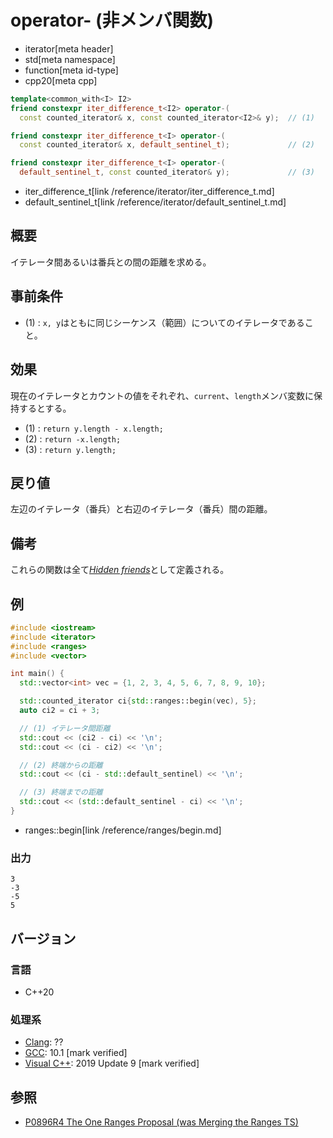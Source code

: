# operator- (非メンバ関数)
* iterator[meta header]
* std[meta namespace]
* function[meta id-type]
* cpp20[meta cpp]

```cpp
template<common_with<I> I2>
friend constexpr iter_difference_t<I2> operator-(
  const counted_iterator& x, const counted_iterator<I2>& y);  // (1)

friend constexpr iter_difference_t<I> operator-(
  const counted_iterator& x, default_sentinel_t);             // (2)

friend constexpr iter_difference_t<I> operator-(
  default_sentinel_t, const counted_iterator& y);             // (3)
```
* iter_difference_t[link /reference/iterator/iter_difference_t.md]
* default_sentinel_t[link /reference/iterator/default_sentinel_t.md]

## 概要

イテレータ間あるいは番兵との間の距離を求める。

## 事前条件

- (1) : `x, y`はともに同じシーケンス（範囲）についてのイテレータであること。

## 効果

現在のイテレータとカウントの値をそれぞれ、`current`、`length`メンバ変数に保持するとする。

- (1) : `return y.length - x.length;`
- (2) : `return -x.length;`
- (3) : `return y.length;`

## 戻り値

左辺のイテレータ（番兵）と右辺のイテレータ（番兵）間の距離。

## 備考

これらの関数は全て[*Hidden friends*](/article/lib/hidden_friends.md)として定義される。

## 例
```cpp example
#include <iostream>
#include <iterator>
#include <ranges>
#include <vector>

int main() {
  std::vector<int> vec = {1, 2, 3, 4, 5, 6, 7, 8, 9, 10};

  std::counted_iterator ci{std::ranges::begin(vec), 5};
  auto ci2 = ci + 3;

  // (1) イテレータ間距離
  std::cout << (ci2 - ci) << '\n';
  std::cout << (ci - ci2) << '\n';

  // (2) 終端からの距離
  std::cout << (ci - std::default_sentinel) << '\n';

  // (3) 終端までの距離
  std::cout << (std::default_sentinel - ci) << '\n';
}
```
* ranges::begin[link /reference/ranges/begin.md]

### 出力
```
3
-3
-5
5
```

## バージョン
### 言語
- C++20

### 処理系
- [Clang](/implementation.md#clang): ??
- [GCC](/implementation.md#gcc): 10.1 [mark verified]
- [Visual C++](/implementation.md#visual_cpp): 2019 Update 9 [mark verified]

## 参照
- [P0896R4 The One Ranges Proposal (was Merging the Ranges TS)](http://www.open-std.org/jtc1/sc22/wg21/docs/papers/2018/p0896r4.pdf)
